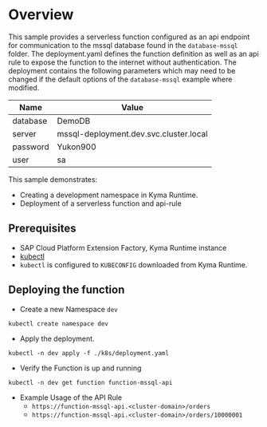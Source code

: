 # Overview

This sample provides a serverless function configured as an api endpoint for communication to the mssql database found in the `database-mssql` folder.  The deployment.yaml defines the function definition as well as an api rule to expose the function to the internet without authentication.  The deployment contains the following parameters which may need to be changed if the default options of the `database-mssql` example where modified.


| Name     | Value                                  |
| -------- | -------------------------------------- |
| database | DemoDB                                 |
| server   | mssql-deployment.dev.svc.cluster.local |
| password | Yukon900                               |
| user     | sa                                     |

This sample demonstrates:

* Creating a development namespace in Kyma Runtime.
* Deployment of a serverless function and api-rule

## Prerequisites

* SAP Cloud Platform Extension Factory, Kyma Runtime instance
* [kubectl](https://kubernetes.io/docs/tasks/tools/install-kubectl/)
* `kubectl` is configured to `KUBECONFIG` downloaded from Kyma Runtime.

## Deploying the function

* Create a new Namespace `dev`

```shell script
kubectl create namespace dev
``` 

* Apply the deployment.

```shell script
kubectl -n dev apply -f ./k8s/deployment.yaml
```

* Verify the Function is up and running

```shell script
kubectl -n dev get function function-mssql-api
```

* Example Usage of the API Rule
  - `https://function-mssql-api.<cluster-domain>/orders`
  - `https://function-mssql-api.<cluster-domain>/orders/10000001`